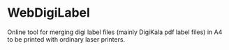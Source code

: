 # WebDigiLabel
Online tool for merging digi label files (mainly DigiKala pdf label files) in A4 to be printed with ordinary laser printers.
